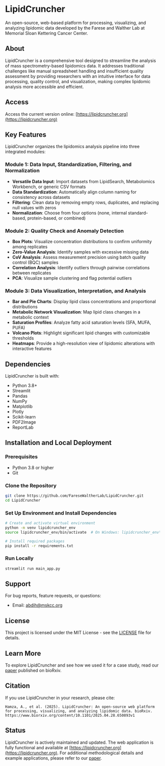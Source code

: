 # LipidCruncher
An open-source, web-based platform for processing, visualizing, and analyzing lipidomic data developed by the Farese and Walther Lab at Memorial Sloan Kettering Cancer Center.

## About
LipidCruncher is a comprehensive tool designed to streamline the analysis of mass spectrometry-based lipidomics data. It addresses traditional challenges like manual spreadsheet handling and insufficient quality assessment by providing researchers with an intuitive interface for data processing, quality control, and visualization, making complex lipidomic analysis more accessible and efficient.

## Access
Access the current version online: [https://lipidcruncher.org](https://lipidcruncher.org)

## Key Features
LipidCruncher organizes the lipidomics analysis pipeline into three integrated modules:

### Module 1: Data Input, Standardization, Filtering, and Normalization
* **Versatile Data Input**: Import datasets from LipidSearch, Metabolomics Workbench, or generic CSV formats
* **Data Standardization**: Automatically align column naming for consistency across datasets
* **Filtering**: Clean data by removing empty rows, duplicates, and replacing null values with zeros
* **Normalization**: Choose from four options (none, internal standard-based, protein-based, or combined)

### Module 2: Quality Check and Anomaly Detection
* **Box Plots**: Visualize concentration distributions to confirm uniformity among replicates
* **Zero-Value Analysis**: Identify samples with excessive missing data
* **CoV Analysis**: Assess measurement precision using batch quality control (BQC) samples
* **Correlation Analysis**: Identify outliers through pairwise correlations between replicates
* **PCA**: Visualize sample clustering and flag potential outliers

### Module 3: Data Visualization, Interpretation, and Analysis
* **Bar and Pie Charts**: Display lipid class concentrations and proportional distributions
* **Metabolic Network Visualization**: Map lipid class changes in a metabolic context
* **Saturation Profiles**: Analyze fatty acid saturation levels (SFA, MUFA, PUFA)
* **Volcano Plots**: Highlight significant lipid changes with customizable thresholds
* **Heatmaps**: Provide a high-resolution view of lipidomic alterations with interactive features

## Dependencies
LipidCruncher is built with:
* Python 3.8+
* Streamlit
* Pandas
* NumPy
* Matplotlib
* Plotly
* Scikit-learn
* PDF2Image
* ReportLab

## Installation and Local Deployment
### Prerequisites
* Python 3.8 or higher
* Git

### Clone the Repository
```bash
git clone https://github.com/FareseWaltherLab/LipidCruncher.git
cd LipidCruncher
```

### Set Up Environment and Install Dependencies
```bash
# Create and activate virtual environment
python -m venv lipidcruncher_env
source lipidcruncher_env/bin/activate  # On Windows: lipidcruncher_env\Scripts\activate

# Install required packages
pip install -r requirements.txt
```

### Run Locally
```bash
streamlit run main_app.py
```

## Support
For bug reports, feature requests, or questions:
- Email: abdih@mskcc.org

## License
This project is licensed under the MIT License - see the [LICENSE](LICENSE) file for details.

## Learn More
To explore LipidCruncher and see how we used it for a case study, read our [paper](https://www.biorxiv.org/content/10.1101/2025.04.28.650893v1) published on bioRxiv.

## Citation
If you use LipidCruncher in your research, please cite:
```
Hamza, A., et al. (2025). LipidCruncher: An open-source web platform for processing, visualizing, and analyzing lipidomic data. bioRxiv. https://www.biorxiv.org/content/10.1101/2025.04.28.650893v1
```

## Status
LipidCruncher is actively maintained and updated. The web application is fully functional and available at [https://lipidcruncher.org](https://lipidcruncher.org). For additional methodological details and example applications, please refer to our [paper](https://www.biorxiv.org/content/10.1101/2025.04.28.650893v1).